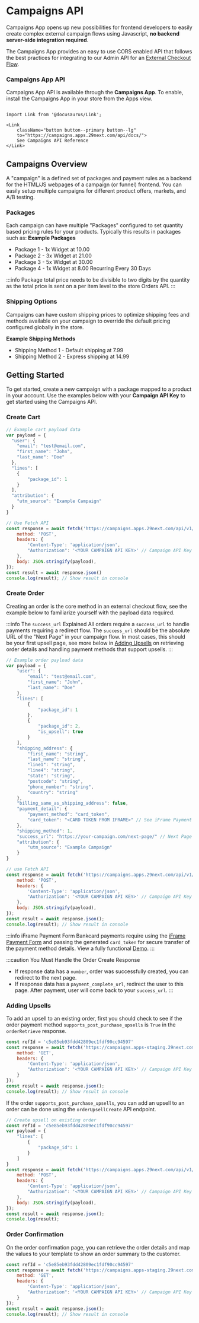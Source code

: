 # Campaigns API

Campaigns App opens up new possibilities for frontend developers to easily create complex external campaign flows using Javascript, **no backend server-side integration required**.

The Campaigns App provides an easy to use CORS enabled API that follows the best practices for integrating to our Admin API for an [External Checkout Flow](/docs/api/admin/guides/external-checkout.md).

### Campaigns App API
Campaigns App API is available through the **Campaigns App**. To enable, install the Campaigns App in your store from the Apps view.

```mdx-code-block

import Link from '@docusaurus/Link';

<Link
    className="button button--primary button--lg"
    to="https://campaigns.apps.29next.com/api/docs/">
    See Campaigns API Reference
</Link>

```

## Campaigns Overview

A "campaign" is a defined set of packages and payment rules as a backend for the HTML/JS webpages of a campaign (or funnel) frontend. You can easily setup multiple campaigns for different product offers, markets, and A/B testing.

### Packages
Each campaign can have multiple "Packages" configured to set quantity based pricing rules for your products. Typically this results in packages such as:
**Example Packages**
- Package 1 - 1x Widget at 10.00
- Package 2 - 3x Widget at 21.00
- Package 3 - 5x Widget at 30.00
- Package 4 - 1x Widget at 8.00 Recurring Every 30 Days

:::info
Package total price needs to be divisible to two digits by the quantity as the total price is sent on a per item level to the store Orders API.
:::


### Shipping Options
Campaigns can have custom shipping prices to optimize shipping fees and methods available on your campaign to override the default pricing configured globally in the store.

**Example Shipping Methods**
- Shipping Method 1 - Default shipping at 7.99
- Shipping Method 2 - Express shipping at 14.99


## Getting Started

To get started, create a new campaign with a package mapped to a product in your account. Use the examples below with your **Campaign API Key** to get started using the Campaigns API.

### Create Cart

```javascript title="Create a Cart"
// Example cart payload data
var payload = {
  "user": {
    "email": "test@email.com",
    "first_name": "John",
    "last_name": "Doe"
  },
  "lines": [
    {
        "package_id": 1
    }
  ],
  "attribution": {
    "utm_source": "Example Campaign"
  }
}

// Use Fetch API
const response = await fetch('https://campaigns.apps.29next.com/api/v1/carts/', {
    method: 'POST',
    headers: {
        'Content-Type': 'application/json',
        "Authorization": '<YOUR CAMPAIGN API KEY>' // Campaign API Key
    },
    body: JSON.stringify(payload),
});
const result = await response.json()
console.log(result); // Show result in console
```

### Create Order
Creating an order is the core method in an external checkout flow, see the example below to familiarize yourself with the payload data required.

:::info The `success_url` Explained
All orders require a `success_url` to handle payments requiring a redirect flow. The `success_url` should be the absolute URL of the "Next Page" in your campaign flow. In most cases, this should be your first upsell page, see more below in [Adding Upsells](#adding-upsells) on retrieving order details and handling payment methods that support upsells.
:::


```javascript title="Create an Order"
// Example order payload data
var payload = {
    "user": {
        "email": "test@email.com",
        "first_name": "John",
        "last_name": "Doe"
    },
    "lines": [
        {
            "package_id": 1
        },
        {
            "package_id": 2,
            "is_upsell": true
        }
    ],
    "shipping_address": {
        "first_name": "string",
        "last_name": "string",
        "line1": "string",
        "line4": "string",
        "state": "string",
        "postcode": "string",
        "phone_number": "string",
        "country": "string"
    },
    "billing_same_as_shipping_address": false,
    "payment_detail": {
        "payment_method": "card_token",
        "card_token": "<CARD TOKEN FROM IFRAME>" // See iFrame Payment Form Guide
    },
    "shipping_method": 1,
    "success_url": "https://your-campaign.com/next-page/" // Next Page in Flow
    "attribution": {
        "utm_source": "Example Campaign"
    }
}

// use Fetch API
const response = await fetch('https://campaigns.apps.29next.com/api/v1/orders/', {
    method: 'POST',
    headers: {
        'Content-Type': 'application/json',
        "Authorization": '<YOUR CAMPAIGN API KEY>' // Campaign API Key
    },
    body: JSON.stringify(payload),
});
const result = await response.json();
console.log(result); // Show result in console
```
:::info iFrame Payment Form
Bankcard payments require using the [iFrame Payment Form](/docs/api/admin/guides/iframe-payment-form.md) and passing the generated `card_token` for secure transfer of the payment method details. View a fully functional [Demo](https://29next.github.io/demo-iframe-payment-form/).
:::

:::caution You Must Handle the Order Create Response
- If response data has a `number`, order was successfully created, you can redirect to the next page.
- If response data has a `payment_complete_url`, redirect the user to this page. After payment, user will come back to your `success_url`.
:::


### Adding Upsells
To add an upsell to an existing order, first you should check to see if the order payment method `supports_post_purchase_upsells` is `True` in the `orderRetrieve` response.

```javascript title="Retrieve Order Details"
const refId = 'c5e85eb93fdd42809ec1fdf90cc94597'
const response = await fetch('https://campaigns.apps-staging.29next.com/api/v1/orders/' + refId + '/', {
    method: 'GET',
    headers: {
        'Content-Type': 'application/json',
        "Authorization": '<YOUR CAMPAIGN API KEY>' // Campaign API Key
    }
});
const result = await response.json();
console.log(result); // Show result in console
```
If the order `supports_post_purchase_upsells`, you can add an upsell to an order can be done using the `orderUpsellCreate` API endpoint.

```javascript title="Add Upsell to Order"
// Create upsell on existing order
const refId = 'c5e85eb93fdd42809ec1fdf90cc94597'
var payload = {
    "lines": [
        {
            "package_id": 1
        }
    ]
}
const response = await fetch('https://campaigns.apps.29next.com/api/v1/orders/' + refId + '/upsells/', {
    method: 'POST',
    headers: {
        'Content-Type': 'application/json',
        "Authorization": '<YOUR CAMPAIGN API KEY>' // Campaign API Key
    },
    body: JSON.stringify(payload),
});
const result = await response.json();
console.log(result);

```

### Order Confirmation

On the order confirmation page, you can retrieve the order details and map the values to your template to show an order summary to the customer.

```javascript title="Retrieve Order Details"
const refId = 'c5e85eb93fdd42809ec1fdf90cc94597'
const response = await fetch('https://campaigns.apps-staging.29next.com/api/v1/orders/' + refId + '/', {
    method: 'GET',
    headers: {
        'Content-Type': 'application/json',
        "Authorization": '<YOUR CAMPAIGN API KEY>' // Campaign API Key
    }
});
const result = await response.json();
console.log(result); // Show result in console
```
